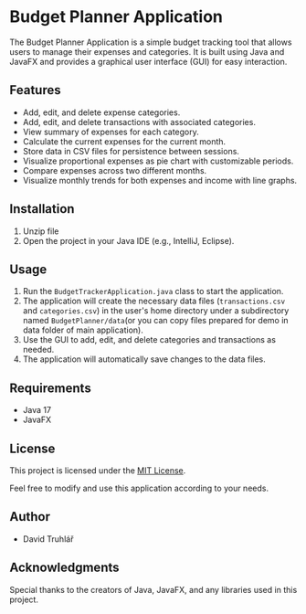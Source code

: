 # Budget Planner Application

The Budget Planner Application is a simple budget tracking tool that allows users to manage their expenses and categories. It is built using Java and JavaFX and provides a graphical user interface (GUI) for easy interaction.

## Features

- Add, edit, and delete expense categories.
- Add, edit, and delete transactions with associated categories.
- View summary of expenses for each category.
- Calculate the current expenses for the current month.
- Store data in CSV files for persistence between sessions.
- Visualize proportional expenses as pie chart with customizable periods.
- Compare expenses across two different months.
- Visualize monthly trends for both expenses and income with line graphs.

## Installation

1. Unzip file
2. Open the project in your Java IDE (e.g., IntelliJ, Eclipse).

## Usage

1. Run the `BudgetTrackerApplication.java` class to start the application.
2. The application will create the necessary data files (`transactions.csv` and `categories.csv`) in the user's home directory under a subdirectory named `BudgetPlanner/data`(or you can copy files prepared for demo in data folder of main application).
3. Use the GUI to add, edit, and delete categories and transactions as needed.
4. The application will automatically save changes to the data files.

## Requirements

- Java 17
- JavaFX

## License

This project is licensed under the [MIT License](LICENSE).

Feel free to modify and use this application according to your needs.

## Author

- David Truhlář

## Acknowledgments

Special thanks to the creators of Java, JavaFX, and any libraries used in this project.
